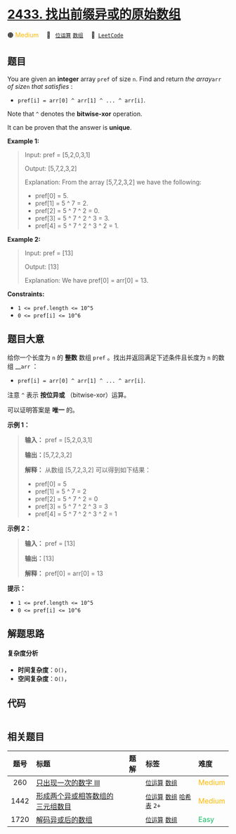 # [2433. 找出前缀异或的原始数组](https://leetcode.com/problems/find-the-original-array-of-prefix-xor)

🟠 <font color=#ffb800>Medium</font>&emsp; 🔖&ensp; [`位运算`](/tag/bit-manipulation.md) [`数组`](/tag/array.md)&emsp; 🔗&ensp;[`LeetCode`](https://leetcode.com/problems/find-the-original-array-of-prefix-xor)

## 题目

You are given an **integer** array `pref` of size `n`. Find and return _the
array_`arr` _of size_`n` _that satisfies_ :

  * `pref[i] = arr[0] ^ arr[1] ^ ... ^ arr[i]`.

Note that `^` denotes the **bitwise-xor** operation.

It can be proven that the answer is **unique**.



**Example 1:**

> Input: pref = [5,2,0,3,1]
> 
> Output: [5,7,2,3,2]
> 
> Explanation: From the array [5,7,2,3,2] we have the following:
> - pref[0] = 5.
> - pref[1] = 5 ^ 7 = 2.
> - pref[2] = 5 ^ 7 ^ 2 = 0.
> - pref[3] = 5 ^ 7 ^ 2 ^ 3 = 3.
> - pref[4] = 5 ^ 7 ^ 2 ^ 3 ^ 2 = 1.

**Example 2:**

> Input: pref = [13]
> 
> Output: [13]
> 
> Explanation: We have pref[0] = arr[0] = 13.

**Constraints:**

  * `1 <= pref.length <= 10^5`
  * `0 <= pref[i] <= 10^6`


## 题目大意

给你一个长度为 `n` 的 **整数** 数组 `pref` 。找出并返回满足下述条件且长度为 `n` 的数组 __`arr` ：

  * `pref[i] = arr[0] ^ arr[1] ^ ... ^ arr[i]`.

注意 `^` 表示 **按位异或** （bitwise-xor）运算。

可以证明答案是 **唯一** 的。



**示例 1：**

> 
> 
> 
> 
> 
> **输入：** pref = [5,2,0,3,1]
> 
> **输出：**[5,7,2,3,2]
> 
> **解释：** 从数组 [5,7,2,3,2] 可以得到如下结果：
> - pref[0] = 5
> - pref[1] = 5 ^ 7 = 2
> - pref[2] = 5 ^ 7 ^ 2 = 0
> - pref[3] = 5 ^ 7 ^ 2 ^ 3 = 3
> - pref[4] = 5 ^ 7 ^ 2 ^ 3 ^ 2 = 1
> 
> 

**示例 2：**

> 
> 
> 
> 
> 
> **输入：** pref = [13]
> 
> **输出：**[13]
> 
> **解释：** pref[0] = arr[0] = 13
> 
> 



**提示：**

  * `1 <= pref.length <= 10^5`
  * `0 <= pref[i] <= 10^6`


## 解题思路

#### 复杂度分析

- **时间复杂度**：`O()`，
- **空间复杂度**：`O()`，

## 代码

```javascript

```

## 相关题目

<!-- prettier-ignore -->
| 题号 | 标题 | 题解 | 标签 | 难度 |
| :------: | :------ | :------: | :------ | :------ |
| 260 | [只出现一次的数字 III](https://leetcode.com/problems/single-number-iii) |  |  [`位运算`](/tag/bit-manipulation.md) [`数组`](/tag/array.md) | <font color=#ffb800>Medium</font> |
| 1442 | [形成两个异或相等数组的三元组数目](https://leetcode.com/problems/count-triplets-that-can-form-two-arrays-of-equal-xor) |  |  [`位运算`](/tag/bit-manipulation.md) [`数组`](/tag/array.md) [`哈希表`](/tag/hash-table.md) `2+` | <font color=#ffb800>Medium</font> |
| 1720 | [解码异或后的数组](https://leetcode.com/problems/decode-xored-array) |  |  [`位运算`](/tag/bit-manipulation.md) [`数组`](/tag/array.md) | <font color=#15bd66>Easy</font> |